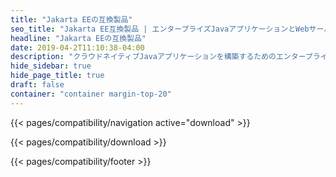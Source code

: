 ```yaml
---
title: "Jakarta EEの互換製品"
seo_title: "Jakarta EE互換製品 | エンタープライズJavaアプリケーションとWebサーバー"
headline: "Jakarta EEの互換製品"
date: 2019-04-2T11:10:38-04:00
description: "クラウドネイティブJavaアプリケーションを構築するためのエンタープライズJavaアプリケーションサーバーやプラットフォームなど、Jakarta EE互換製品を検索します。"
hide_sidebar: true
hide_page_title: true
draft: false
container: "container margin-top-20"
---
```


{{< pages/compatibility/navigation active="download" >}}

{{< pages/compatibility/download >}}

{{< pages/compatibility/footer >}}